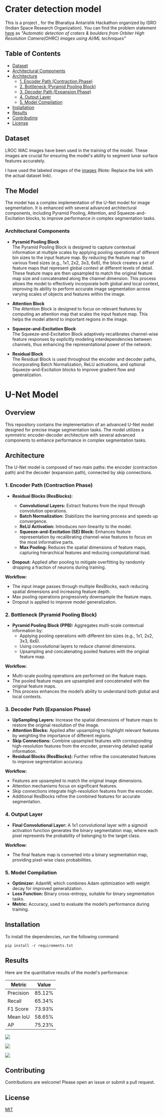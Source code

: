 
# Crater detection model

This is a project , for the Bharatiya Antarishk Hackathon organized by ISRO (Indian Space Research Organization). You can find the problem statement [here](https://isro.hack2skill.com/2024/) as _"Automatic detection of craters & boulders from Orbiter High Resolution Camera(OHRC) images using AI/ML techniques"_



## Table of Contents
- [Dataset](#dataset)
- [Architectural Components](#architectural-components)
- [Architecture](#architecture)
  - [1. Encoder Path (Contraction Phase)](#1-encoder-path-contraction-phase)
  - [2. Bottleneck (Pyramid Pooling Block)](#2-bottleneck-pyramid-pooling-block)
  - [3. Decoder Path (Expansion Phase)](#3-decoder-path-expansion-phase)
  - [4. Output Layer](#4-output-layer)
  - [5. Model Compilation](#5-model-compilation)
- [Installation](#installation)
- [Results](#results)
- [Contributing](#contributing)
- [License](#license)

## Dataset

LROC WAC images have been used in the training of the model. These images are crucial for ensuring the model's ability to segment lunar surface features accurately.

I have used the labeled images of the [images](#) (Note: Replace the link with the actual dataset link).

## The Model

The model has a complex implementation of the U-Net model for image segmentation. It is enhanced with several advanced architectural components, including Pyramid Pooling, Attention, and Squeeze-and-Excitation blocks, to improve performance in complex segmentation tasks.

### Architectural Components

- **Pyramid Pooling Block**  
  The Pyramid Pooling Block is designed to capture contextual information at multiple scales by applying pooling operations of different bin sizes to the input feature map. By reducing the feature map to various fixed sizes (e.g., 1x1, 2x2, 3x3, 6x6), the block creates a set of feature maps that represent global context at different levels of detail. These feature maps are then upsampled to match the original feature map size and concatenated along the channel dimension. This process allows the model to effectively incorporate both global and local context, improving its ability to perform accurate image segmentation across varying scales of objects and features within the image.

- **Attention Block**  
  The Attention Block is designed to focus on relevant features by computing an attention map that scales the input feature map. This helps the model attend to important regions in the image.

- **Squeeze-and-Excitation Block**  
  The Squeeze-and-Excitation Block adaptively recalibrates channel-wise feature responses by explicitly modeling interdependencies between channels, thus enhancing the representational power of the network.

- **Residual Block**  
  The Residual Block is used throughout the encoder and decoder paths, incorporating Batch Normalization, ReLU activations, and optional Squeeze-and-Excitation blocks to improve gradient flow and generalization.

# U-Net Model

## Overview

This repository contains the implementation of an advanced U-Net model designed for precise image segmentation tasks. The model utilizes a symmetric encoder-decoder architecture with several advanced components to enhance performance in complex segmentation tasks.

## Architecture

The U-Net model is composed of two main paths: the encoder (contraction path) and the decoder (expansion path), connected by skip connections.

### 1. Encoder Path (Contraction Phase)

- **Residual Blocks (ResBlocks):**
  - **Convolutional Layers:** Extract features from the input through convolution operations.
  - **Batch Normalization:** Stabilizes the learning process and speeds up convergence.
  - **ReLU Activation:** Introduces non-linearity to the model.
  - **Squeeze-and-Excitation (SE) Block:** Enhances feature representation by recalibrating channel-wise features to focus on the most informative parts.
  - **Max Pooling:** Reduces the spatial dimensions of feature maps, capturing hierarchical features and reducing computational load.
  
- **Dropout:** Applied after pooling to mitigate overfitting by randomly dropping a fraction of neurons during training.

**Workflow:**
- The input image passes through multiple ResBlocks, each reducing spatial dimensions and increasing feature depth.
- Max pooling operations progressively downsample the feature maps.
- Dropout is applied to improve model generalization.

### 2. Bottleneck (Pyramid Pooling Block)

- **Pyramid Pooling Block (PPB):** Aggregates multi-scale contextual information by:
  - Applying pooling operations with different bin sizes (e.g., 1x1, 2x2, 3x3, 6x6).
  - Using convolutional layers to reduce channel dimensions.
  - Upsampling and concatenating pooled features with the original feature map.

**Workflow:**
- Multi-scale pooling operations are performed on the feature maps.
- The pooled feature maps are upsampled and concatenated with the original feature maps.
- This process enhances the model’s ability to understand both global and local contexts.

### 3. Decoder Path (Expansion Phase)

- **UpSampling Layers:** Increase the spatial dimensions of feature maps to restore the original resolution of the image.
- **Attention Blocks:** Applied after upsampling to highlight relevant features by weighting the importance of different regions.
- **Skip Connections:** Combine upsampled features with corresponding high-resolution features from the encoder, preserving detailed spatial information.
- **Residual Blocks (ResBlocks):** Further refine the concatenated features to improve segmentation accuracy.

**Workflow:**
- Features are upsampled to match the original image dimensions.
- Attention mechanisms focus on significant features.
- Skip connections integrate high-resolution features from the encoder.
- Additional ResBlocks refine the combined features for accurate segmentation.

### 4. Output Layer

- **Final Convolutional Layer:** A 1x1 convolutional layer with a sigmoid activation function generates the binary segmentation map, where each pixel represents the probability of belonging to the target class.

**Workflow:**
- The final feature map is converted into a binary segmentation map, providing pixel-wise class probabilities.

### 5. Model Compilation

- **Optimizer:** AdamW, which combines Adam optimization with weight decay for improved generalization.
- **Loss Function:** Binary cross-entropy, suitable for binary segmentation tasks.
- **Metric:** Accuracy, used to evaluate the model’s performance during training.

## Installation

To install the dependencies, run the following command:

```
pip install -r requirements.txt

```

## Results

Here are the quantitative results of the model's performance:

| Metric      | Value    |
|-------------|----------|
| Precision   | 85.12%   |
| Recall      | 65.34%   |
| F1 Score    | 73.93%   |
| Mean IoU    | 58.65%   |
| AP         | 75.23%   |

![](images/loss.png)


![](images/accu.png)

![](images/sample1.png)

## Contributing
Contributions are welcome! Please open an issue or submit a pull request.

## License

[MIT](https://choosealicense.com/licenses/mit/)






